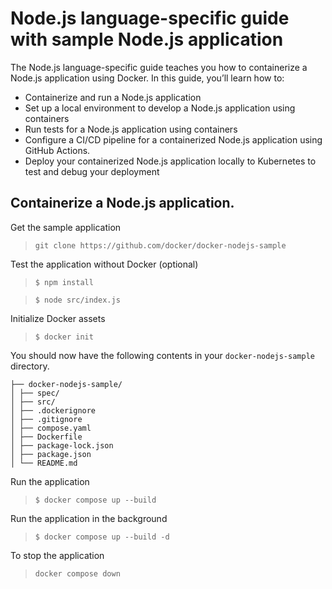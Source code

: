 # Node.js language-specific guide with sample Node.js application

The Node.js language-specific guide teaches you how to containerize a Node.js application using Docker. In this guide, you’ll learn how to: 

- Containerize and run a Node.js application
- Set up a local environment to develop a Node.js application using containers
- Run tests for a Node.js application using containers
- Configure a CI/CD pipeline for a containerized Node.js application using GitHub Actions.
- Deploy your containerized Node.js application locally to Kubernetes to test and debug your deployment

## Containerize a Node.js application.

Get the sample application
> `git clone https://github.com/docker/docker-nodejs-sample`

Test the application without Docker (optional)
> `$ npm install`

> `$ node src/index.js`

Initialize Docker assets
> `$ docker init`

You should now have the following contents in your `docker-nodejs-sample` directory.
```
├── docker-nodejs-sample/
│ ├── spec/
│ ├── src/
│ ├── .dockerignore
│ ├── .gitignore
│ ├── compose.yaml
│ ├── Dockerfile
│ ├── package-lock.json
│ ├── package.json
│ └── README.md
```

Run the application
> `$ docker compose up --build`

Run the application in the background
> `$ docker compose up --build -d`

To stop the application
> `docker compose down`

